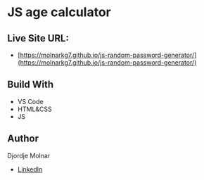 # JS age calculator

## Live Site URL: 
- [https://molnarkg7.github.io/js-random-password-generator/](https://molnarkg7.github.io/js-random-password-generator/)

## Build With
- VS Code
- HTML&CSS
- JS

## Author
Djordje Molnar
- [LinkedIn](https://www.linkedin.com/in/molnarkg/)
 
